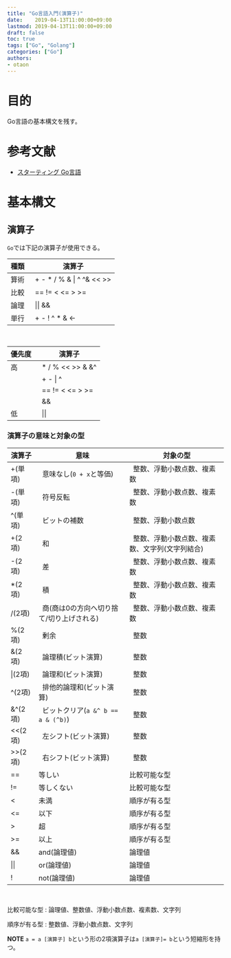 ```yaml
---
title: "Go言語入門(演算子)"
date:    2019-04-13T11:00:00+09:00
lastmod: 2019-04-13T11:00:00+09:00
draft: false
toc: true
tags: ["Go", "Golang"]
categories: ["Go"]
authors:
- otaon
---
```


# 目的
Go言語の基本構文を残す。

# 参考文献
- [スターティング Go言語](https://www.shoeisha.co.jp/book/detail/9784798142418)

# 基本構文
## 演算子
`Go`では下記の演算子が使用できる。

|種類|&nbsp;&nbsp;演算子|
|----|------|
|算術|&nbsp;&nbsp;+ - * / % & \| ^ ^& << >> |
|比較|&nbsp;&nbsp;== != < <= > >=|
|論理|&nbsp;&nbsp;\|\| &&|
|単行|&nbsp;&nbsp;+ - ! ^ * & <-|
<br/>

|優先度|&nbsp;&nbsp;演算子|
|------|------|
|高    |&nbsp;&nbsp;* / % << >> & &^|
|      |&nbsp;&nbsp;+ - \| ^|
|      |&nbsp;&nbsp;== != < <= > >=|
|      |&nbsp;&nbsp;&&|
|低    |&nbsp;&nbsp;\|\||

### 演算子の意味と対象の型

|演算子|&nbsp;&nbsp;意味|&nbsp;&nbsp;対象の型|
|------|----|--------|
|+(単項)|&nbsp;&nbsp;意味なし(`0 + x`と等価)|&nbsp;&nbsp;整数、浮動小数点数、複素数|
|-(単項)|&nbsp;&nbsp;符号反転|&nbsp;&nbsp;整数、浮動小数点数、複素数|
|^(単項)|&nbsp;&nbsp;ビットの補数|&nbsp;&nbsp;整数、浮動小数点数|
|+(2項)|&nbsp;&nbsp;和|&nbsp;&nbsp;整数、浮動小数点数、複素数、文字列(文字列結合)|
|-(2項)|&nbsp;&nbsp;差|&nbsp;&nbsp;整数、浮動小数点数、複素数|
|*(2項)|&nbsp;&nbsp;積|&nbsp;&nbsp;整数、浮動小数点数、複素数|
|/(2項)|&nbsp;&nbsp;商(商は0の方向へ切り捨て/切り上げされる)|&nbsp;&nbsp;整数、浮動小数点数、複素数|
|%(2項)|&nbsp;&nbsp;剰余|&nbsp;&nbsp;整数|
|&(2項)|&nbsp;&nbsp;論理積(ビット演算)|&nbsp;&nbsp;整数|
|\|(2項)|&nbsp;&nbsp;論理和(ビット演算)|&nbsp;&nbsp;整数|
|^(2項)|&nbsp;&nbsp;排他的論理和(ビット演算)|&nbsp;&nbsp;整数|
|&^(2項)|&nbsp;&nbsp;ビットクリア(`a &^ b == a & (^b)`)|&nbsp;&nbsp;整数|
|<<(2項)|&nbsp;&nbsp;左シフト(ビット演算)|&nbsp;&nbsp;整数|
|>>(2項)|&nbsp;&nbsp;右シフト(ビット演算)|&nbsp;&nbsp;整数|
|==|等しい|比較可能な型|
|!=|等しくない|比較可能な型|
|<|未満|順序が有る型|
|<=|以下|順序が有る型|
|>|超|順序が有る型|
|>=|以上|順序が有る型|
|&&|and(論理値)|論理値|
|\|\||or(論理値)|論理値|
|!|not(論理値)|論理値|
<br/>

比較可能な型
: 論理値、整数値、浮動小数点数、複素数、文字列

順序が有る型
: 整数値、浮動小数点数、文字列

**NOTE**
`a = a [演算子] b`という形の2項演算子は`a [演算子]= b`という短縮形を持つ。

